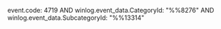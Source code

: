 event.code: 4719 AND winlog.event_data.CategoryId: "%%8276" AND winlog.event_data.SubcategoryId: "%%13314"
